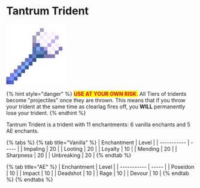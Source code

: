 # Tantrum Trident

![](<../../.gitbook/assets/Polished Javelin (1) (1) (1).gif>)

{% hint style="danger" %}
<mark style="color:red;">**USE AT YOUR OWN RISK**</mark><mark style="color:red;">.</mark> All Tiers of tridents become "projectiles" once they are thrown. This means that if you throw your trident at the same time as clearlag fires off, you **WILL** permanently lose your trident.
{% endhint %}

Tantrum Trident is a trident with 11 enchantments: 6 vanilla enchants and 5 AE enchants.

{% tabs %}
{% tab title="Vanilla" %}
| Enchantment | Level |
| ----------- | ----- |
| Impaling    | 20    |
| Looting     | 20    |
| Loyalty     | 10    |
| Mending     | 20    |
| Sharpness   | 20    |
| Unbreaking  | 20    |
{% endtab %}

{% tab title="AE" %}
| Enchantment | Level |
| ----------- | ----- |
| Poseidon    | 10    |
| Impact      | 10    |
| Deadshot    | 10    |
| Rage        | 10    |
| Devour      | 10    |
{% endtab %}
{% endtabs %}
